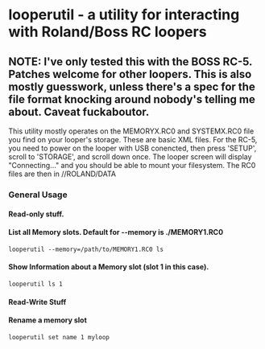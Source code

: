 # looperutil - a utility for interacting with Roland/Boss RC loopers

## NOTE: I've only tested this with the BOSS RC-5. Patches welcome for other loopers. This is also mostly guesswork, unless there's a spec for the file format knocking around nobody's telling me about. Caveat fuckaboutor.

This utility mostly operates on the MEMORYX.RC0 and SYSTEMX.RC0 file you find on your looper's storage. These are basic XML files. For the RC-5, you need to power on the looper with USB conencted, then press 'SETUP', scroll to 'STORAGE', and scroll down once. The looper screen will display "Connecting..." and you should be able to mount your filesystem. The RC0 files are then in //ROLAND/DATA

### General Usage

#### Read-only stuff.

#### List all Memory slots. Default for --memory is ./MEMORY1.RC0
`looperutil --memory=/path/to/MEMORY1.RC0 ls`

#### Show Information about a Memory slot (slot 1 in this case).
`looperutil ls 1`

#### Read-Write Stuff

#### Rename a memory slot
`looperutil set name 1 myloop`

